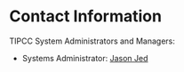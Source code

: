 # Contact Information

TIPCC System Administrators and Managers:

* Systems Administrator: [Jason Jed](https://directory.ucsf.edu/people/search/id/131444)
